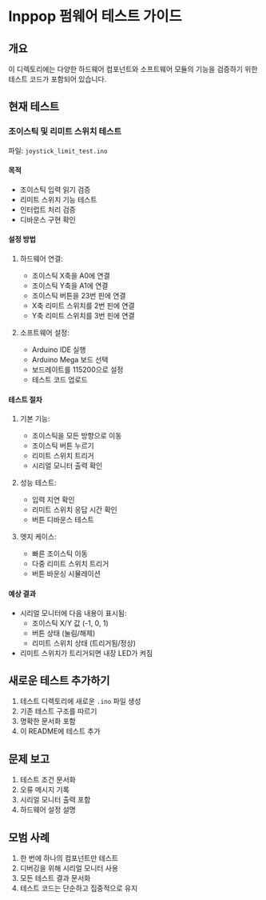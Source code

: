 # Inppop 펌웨어 테스트 가이드

## 개요
이 디렉토리에는 다양한 하드웨어 컴포넌트와 소프트웨어 모듈의 기능을 검증하기 위한 테스트 코드가 포함되어 있습니다.

## 현재 테스트

### 조이스틱 및 리미트 스위치 테스트
파일: `joystick_limit_test.ino`

#### 목적
- 조이스틱 입력 읽기 검증
- 리미트 스위치 기능 테스트
- 인터럽트 처리 검증
- 디바운스 구현 확인

#### 설정 방법
1. 하드웨어 연결:
   - 조이스틱 X축을 A0에 연결
   - 조이스틱 Y축을 A1에 연결
   - 조이스틱 버튼을 23번 핀에 연결
   - X축 리미트 스위치를 2번 핀에 연결
   - Y축 리미트 스위치를 3번 핀에 연결

2. 소프트웨어 설정:
   - Arduino IDE 실행
   - Arduino Mega 보드 선택
   - 보드레이트를 115200으로 설정
   - 테스트 코드 업로드

#### 테스트 절차
1. 기본 기능:
   - 조이스틱을 모든 방향으로 이동
   - 조이스틱 버튼 누르기
   - 리미트 스위치 트리거
   - 시리얼 모니터 출력 확인

2. 성능 테스트:
   - 입력 지연 확인
   - 리미트 스위치 응답 시간 확인
   - 버튼 디바운스 테스트

3. 엣지 케이스:
   - 빠른 조이스틱 이동
   - 다중 리미트 스위치 트리거
   - 버튼 바운싱 시뮬레이션

#### 예상 결과
- 시리얼 모니터에 다음 내용이 표시됨:
  - 조이스틱 X/Y 값 (-1, 0, 1)
  - 버튼 상태 (눌림/해제)
  - 리미트 스위치 상태 (트리거됨/정상)
- 리미트 스위치가 트리거되면 내장 LED가 켜짐

## 새로운 테스트 추가하기
1. 테스트 디렉토리에 새로운 `.ino` 파일 생성
2. 기존 테스트 구조를 따르기
3. 명확한 문서화 포함
4. 이 README에 테스트 추가

## 문제 보고
1. 테스트 조건 문서화
2. 오류 메시지 기록
3. 시리얼 모니터 출력 포함
4. 하드웨어 설정 설명

## 모범 사례
1. 한 번에 하나의 컴포넌트만 테스트
2. 디버깅을 위해 시리얼 모니터 사용
3. 모든 테스트 결과 문서화
4. 테스트 코드는 단순하고 집중적으로 유지
